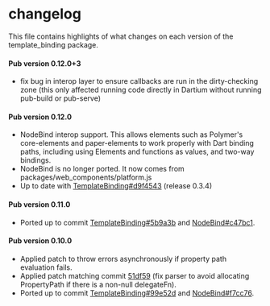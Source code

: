 # changelog

This file contains highlights of what changes on each version of the
template_binding package.

#### Pub version 0.12.0+3
  * fix bug in interop layer to ensure callbacks are run in the dirty-checking
    zone (this only affected running code directly in Dartium without running
    pub-build or pub-serve)

#### Pub version 0.12.0
  * NodeBind interop support. This allows elements such as Polymer's
    core-elements and paper-elements to work properly with Dart binding paths,
    including using Elements and functions as values, and two-way bindings.
  * NodeBind is no longer ported. It now comes from
    packages/web_components/platform.js
  * Up to date with [TemplateBinding#d9f4543][d9f4543] (release 0.3.4)

#### Pub version 0.11.0
  * Ported up to commit [TemplateBinding#5b9a3b][5b9a3b] and
    [NodeBind#c47bc1][c47bc1].

#### Pub version 0.10.0
  * Applied patch to throw errors asynchronously if property path evaluation
    fails.
  * Applied patch matching commit [51df59][] (fix parser to avoid allocating
    PropertyPath if there is a non-null delegateFn).
  * Ported up to commit [TemplateBinding#99e52d][99e52d] and
    [NodeBind#f7cc76][f7cc76].

[d9f4543]: https://github.com/Polymer/TemplateBinding/commit/d9f4543dc06935824bfd43564c442b0897ce1c54
[5b9a3b]: https://github.com/Polymer/TemplateBinding/commit/5b9a3be40682e1ccd5e6c0b04fbe2c54d74b5d1e
[c47bc1]: https://github.com/Polymer/NodeBind/commit/c47bc1b40d1cf0123b29620820a7111471e83ff3
[51df59]: https://github.com/Polymer/TemplateBinding/commit/51df59c16e0922dec041cfe604016aac00918d5d
[99e52d]: https://github.com/Polymer/TemplateBinding/commit/99e52dd7fbaefdaee9807648d1d6097eb3e99eda
[f7cc76]: https://github.com/Polymer/NodeBind/commit/f7cc76749e509e06fa7cbc9ba970f87f5fe33b5c
